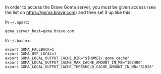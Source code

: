 In order to access the Brave Goma server, you must be given access (see the list on https://goma.brave.com) and then set it up like this.

In `~/.npmrc`:
```
goma_server_host=goma.brave.com
```

In `~/.bashrc`:

```
export GOMA_FALLBACK=1
export GOMA_USE_LOCAL=1
export GOMA_LOCAL_OUTPUT_CACHE_DIR="${HOME}/.goma_cache"
export GOMA_LOCAL_OUTPUT_CACHE_MAX_CACHE_AMOUNT_IN_MB="102400"
export GOMA_LOCAL_OUTPUT_CACHE_THRESHOLD_CACHE_AMOUNT_IN_MB="81920"
```